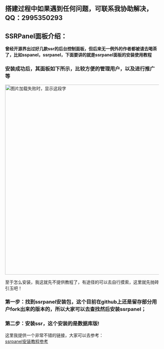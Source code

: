 ## **搭建过程中如果遇到任何问题，可联系我协助解决，QQ：2995350293**

## SSRPanel面板介绍：
**曾经开源界出过好几款ssr的后台控制面板，但后来无一例外的作者都被请去喝茶了，比如sspanel，ssrpanel，下面要讲的就是ssrpanel面板的安装使用教程**

### 安装成功后，其面板如下所示，比较方便的管理用户，以及进行推广等

<img src="https://github.com/smallqiangno/use-guide/blob/master/server/ssrpanel1.png" width="1348" height="622" alt="图片加载失败时，显示这段字"/>  

至于怎么安装，我这就先不提供教程了，有途径的可以去自行摸索，这里就先抛砖引玉吧！

### 第一步：找到ssrpanel安装包，这个目前在github上还是留存部分用户fork出来的版本的，所以大家可以去查找然后安装ssrpanel；

### 第二步：安装ssr，这个安装的是数据库版!

这里我提供一个非常不错的链接，大家可以去参考：  
[ssrpanel安装教程参考](https://github.com/marisn2017/ssrpanel/wiki/%E5%85%A8%E6%96%B0%E7%9A%84ss%E9%9D%A2%E6%9D%BF-ssrpanel-(%E5%AE%9D%E5%A1%94%E7%AF%87))







